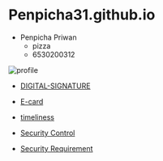 # Penpicha31.github.io

- Penpicha Priwan
  - pizza
  - 6530200312


![profile](img/Image2.jpg)


- [DIGITAL-SIGNATURE](digital-signature)

- [E-card](e-card.md)

- [timeliness](timeliness.md)

- [Security Control](security-control.md)

- [Security Requirement](security-requirement.md)
